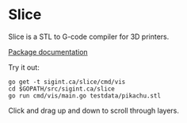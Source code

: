 Slice
=====

Slice is a STL to G-code compiler for 3D printers.

[Package documentation](https://godoc.org/sigint.ca/slice)

Try it out:
```
go get -t sigint.ca/slice/cmd/vis
cd $GOPATH/src/sigint.ca/slice
go run cmd/vis/main.go testdata/pikachu.stl
```

Click and drag up and down to scroll through layers.
